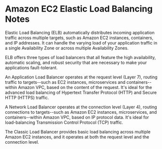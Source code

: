 # Amazon EC2 Elastic Load Balancing Notes

Elastic Load Balancing (ELB) automatically distributes incoming application traffic across multiple targets, such as Amazon EC2 instances, containers, and IP addresses. It can handle the varying load of your application traffic in a single Availability Zone or across multiple Availability Zones.

ELB offers three types of load balancers that all feature the high availability, automatic scaling, and robust security that are necessary to make your applications fault-tolerant.

An Application Load Balancer operates at the request level (Layer 7), routing traffic to targets--such as EC2 instances, microservices and containers--within Amazon VPC, based on the content of the request. It's ideal for the advanced load balancing of Hypertext Transfer Protocol (HTTP) and Secure HTTP (HTTPS) traffic.

A Network Load Balancer operates at the connection level (Layer 4), routing connections to targets--such as Amazon EC2 instances, microservices, and containers--within Amazon VPC, based on IP protocol data. It's ideal for load-balancing Transmission Control Protocol (TCP) traffic.

The Classic Load Balancer provides basic load balancing across multiple Amazon EC2 instances, and it operates at both the request level and the connection level.
